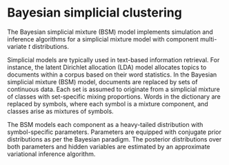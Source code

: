 Bayesian simplicial clustering
==============================

The Bayesian simplicial mixture (BSM) model implements simulation and inference algorithms for a simplicial mixture model with component multi-variate *t* distributions.

Simplicial models are typically used in text-based information retrieval. For instance, the latent Dirichlet allocation (LDA) model allocates topics to documents within a corpus based on their word statistics. In the Bayesian simplicial mixture (BSM) model, documents are replaced by sets of continuous data. Each set is assumed to originate from a simplicial mixture of classes with set-specific mixing proportions. Words in the dictionary are replaced by symbols, where each symbol is a mixture component, and classes arise as mixtures of symbols.

The BSM models each component as a heavy-tailed distribution with symbol-specific parameters. Parameters are equipped with conjugate prior distributions as per the Bayesian paradigm. The posterior distributions over both parameters and hidden variables are estimated by an approximate variational inference algorithm.
